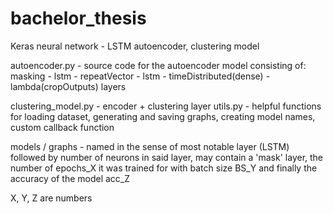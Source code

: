 # bachelor_thesis
Keras neural network - LSTM autoencoder, clustering model

autoencoder.py - source code for the autoencoder model consisting of: masking - lstm - repeatVector - lstm - timeDistributed(dense) - lambda(cropOutputs) layers

clustering_model.py - encoder + clustering layer
utils.py - helpful functions for loading dataset, generating and saving graphs, creating model names, custom callback function

models / graphs - named in the sense of most notable layer (LSTM) followed by number of neurons in said layer, may contain a 'mask' layer, the number of epochs_X it was trained for with batch size BS_Y and finally the accuracy of the model acc_Z

X, Y, Z are numbers
